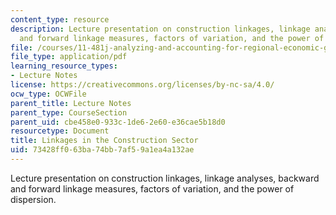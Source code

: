 ```yaml
---
content_type: resource
description: Lecture presentation on construction linkages, linkage analyses, backward
  and forward linkage measures, factors of variation, and the power of dispersion.
file: /courses/11-481j-analyzing-and-accounting-for-regional-economic-growth-spring-2009/73428ff063ba74bb7af59a1ea4a132ae_MIT11_481Js09_lec17.pdf
file_type: application/pdf
learning_resource_types:
- Lecture Notes
license: https://creativecommons.org/licenses/by-nc-sa/4.0/
ocw_type: OCWFile
parent_title: Lecture Notes
parent_type: CourseSection
parent_uid: cbe458e0-933c-1de6-2e60-e36cae5b18d0
resourcetype: Document
title: Linkages in the Construction Sector
uid: 73428ff0-63ba-74bb-7af5-9a1ea4a132ae
---
```

Lecture presentation on construction linkages, linkage analyses, backward and forward linkage measures, factors of variation, and the power of dispersion.